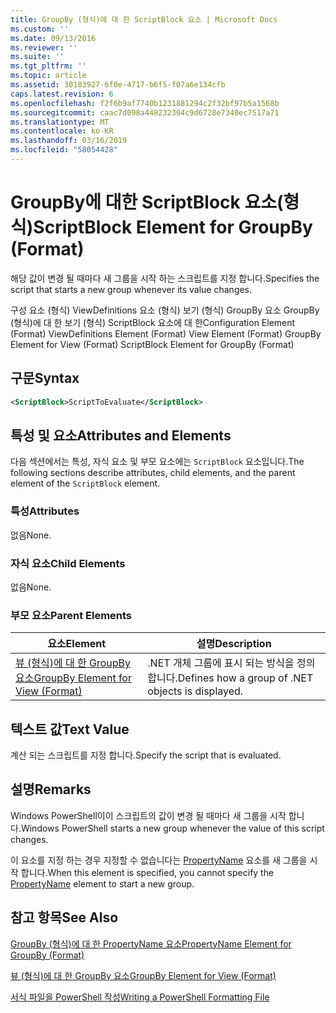 ```yaml
---
title: GroupBy (형식)에 대 한 ScriptBlock 요소 | Microsoft Docs
ms.custom: ''
ms.date: 09/13/2016
ms.reviewer: ''
ms.suite: ''
ms.tgt_pltfrm: ''
ms.topic: article
ms.assetid: 30183927-6f0e-4717-b6f5-f07a6e134cfb
caps.latest.revision: 6
ms.openlocfilehash: f2f6b9af7740b1231881294c2f32bf97b5a1568b
ms.sourcegitcommit: caac7d098a448232304c9d6728e7340ec7517a71
ms.translationtype: MT
ms.contentlocale: ko-KR
ms.lasthandoff: 03/16/2019
ms.locfileid: "58054428"
---
```

# <a name="scriptblock-element-for-groupby-format"></a><span data-ttu-id="9a786-102">GroupBy에 대한 ScriptBlock 요소(형식)</span><span class="sxs-lookup"><span data-stu-id="9a786-102">ScriptBlock Element for GroupBy (Format)</span></span>

<span data-ttu-id="9a786-103">해당 값이 변경 될 때마다 새 그룹을 시작 하는 스크립트를 지정 합니다.</span><span class="sxs-lookup"><span data-stu-id="9a786-103">Specifies the script that starts a new group whenever its value changes.</span></span>

<span data-ttu-id="9a786-104">구성 요소 (형식) ViewDefinitions 요소 (형식) 보기 (형식) GroupBy 요소 GroupBy (형식)에 대 한 보기 (형식) ScriptBlock 요소에 대 한</span><span class="sxs-lookup"><span data-stu-id="9a786-104">Configuration Element (Format) ViewDefinitions Element (Format) View Element (Format) GroupBy Element for View (Format) ScriptBlock Element for GroupBy (Format)</span></span>

## <a name="syntax"></a><span data-ttu-id="9a786-105">구문</span><span class="sxs-lookup"><span data-stu-id="9a786-105">Syntax</span></span>

```xml
<ScriptBlock>ScriptToEvaluate</ScriptBlock>
```

## <a name="attributes-and-elements"></a><span data-ttu-id="9a786-106">특성 및 요소</span><span class="sxs-lookup"><span data-stu-id="9a786-106">Attributes and Elements</span></span>

<span data-ttu-id="9a786-107">다음 섹션에서는 특성, 자식 요소 및 부모 요소에는 `ScriptBlock` 요소입니다.</span><span class="sxs-lookup"><span data-stu-id="9a786-107">The following sections describe attributes, child elements, and the parent element of the `ScriptBlock` element.</span></span>

### <a name="attributes"></a><span data-ttu-id="9a786-108">특성</span><span class="sxs-lookup"><span data-stu-id="9a786-108">Attributes</span></span>

<span data-ttu-id="9a786-109">없음</span><span class="sxs-lookup"><span data-stu-id="9a786-109">None.</span></span>

### <a name="child-elements"></a><span data-ttu-id="9a786-110">자식 요소</span><span class="sxs-lookup"><span data-stu-id="9a786-110">Child Elements</span></span>

<span data-ttu-id="9a786-111">없음</span><span class="sxs-lookup"><span data-stu-id="9a786-111">None.</span></span>

### <a name="parent-elements"></a><span data-ttu-id="9a786-112">부모 요소</span><span class="sxs-lookup"><span data-stu-id="9a786-112">Parent Elements</span></span>

|<span data-ttu-id="9a786-113">요소</span><span class="sxs-lookup"><span data-stu-id="9a786-113">Element</span></span>|<span data-ttu-id="9a786-114">설명</span><span class="sxs-lookup"><span data-stu-id="9a786-114">Description</span></span>|
|-------------|-----------------|
|[<span data-ttu-id="9a786-115">뷰 (형식)에 대 한 GroupBy 요소</span><span class="sxs-lookup"><span data-stu-id="9a786-115">GroupBy Element for View (Format)</span></span>](./groupby-element-for-view-format.md)|<span data-ttu-id="9a786-116">.NET 개체 그룹에 표시 되는 방식을 정의 합니다.</span><span class="sxs-lookup"><span data-stu-id="9a786-116">Defines how a group of .NET objects is displayed.</span></span>|

## <a name="text-value"></a><span data-ttu-id="9a786-117">텍스트 값</span><span class="sxs-lookup"><span data-stu-id="9a786-117">Text Value</span></span>

<span data-ttu-id="9a786-118">계산 되는 스크립트를 지정 합니다.</span><span class="sxs-lookup"><span data-stu-id="9a786-118">Specify the script that is evaluated.</span></span>

## <a name="remarks"></a><span data-ttu-id="9a786-119">설명</span><span class="sxs-lookup"><span data-stu-id="9a786-119">Remarks</span></span>

<span data-ttu-id="9a786-120">Windows PowerShell이이 스크립트의 값이 변경 될 때마다 새 그룹을 시작 합니다.</span><span class="sxs-lookup"><span data-stu-id="9a786-120">Windows PowerShell starts a new group whenever the value of this script changes.</span></span>

<span data-ttu-id="9a786-121">이 요소를 지정 하는 경우 지정할 수 없습니다는 [PropertyName](http://msdn.microsoft.com/en-us/396dede0-039a-4a87-a5ef-3ecabb729676) 요소를 새 그룹을 시작 합니다.</span><span class="sxs-lookup"><span data-stu-id="9a786-121">When this element is specified, you cannot specify the [PropertyName](http://msdn.microsoft.com/en-us/396dede0-039a-4a87-a5ef-3ecabb729676) element to start a new group.</span></span>

## <a name="see-also"></a><span data-ttu-id="9a786-122">참고 항목</span><span class="sxs-lookup"><span data-stu-id="9a786-122">See Also</span></span>

[<span data-ttu-id="9a786-123">GroupBy (형식)에 대 한 PropertyName 요소</span><span class="sxs-lookup"><span data-stu-id="9a786-123">PropertyName Element for GroupBy (Format)</span></span>](./propertyname-element-for-groupby-format.md)

[<span data-ttu-id="9a786-124">뷰 (형식)에 대 한 GroupBy 요소</span><span class="sxs-lookup"><span data-stu-id="9a786-124">GroupBy Element for View (Format)</span></span>](./groupby-element-for-view-format.md)

[<span data-ttu-id="9a786-125">서식 파일을 PowerShell 작성</span><span class="sxs-lookup"><span data-stu-id="9a786-125">Writing a PowerShell Formatting File</span></span>](./writing-a-powershell-formatting-file.md)
